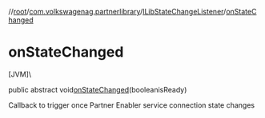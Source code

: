//[root](../../../index.md)/[com.volkswagenag.partnerlibrary](../index.md)/[ILibStateChangeListener](index.md)/[onStateChanged](on-state-changed.md)

# onStateChanged

[JVM]\

public abstract void[onStateChanged](on-state-changed.md)(booleanisReady)

Callback to trigger once Partner Enabler service connection state changes
